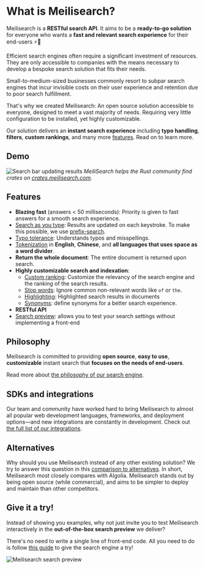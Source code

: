 # What is Meilisearch?

Meilisearch is a **RESTful search API**. It aims to be a **ready-to-go solution** for everyone who wants a **fast and relevant search experience** for their end-users ⚡️🔎

Efficient search engines often require a significant investment of resources. They are only accessible to companies with the means necessary to develop a bespoke search solution that fits their needs.

Small-to-medium-sized businesses commonly resort to subpar search engines that incur invisible costs on their user experience and retention due to poor search fulfillment.

That's why we created Meilisearch: An open source solution accessible to everyone, designed to meet a vast majority of needs. Requiring very little configuration to be installed, yet highly customizable.

Our solution delivers an **instant search experience** including **typo handling**, **filters**, **custom rankings**, and many more [features](#features). Read on to learn more.

## Demo

![Search bar updating results](/crates-io-demo.gif)
_MeiliSearch helps the Rust community find crates on [crates.meilisearch.com](https://crates.meilisearch.com)._

## Features

- **Blazing fast** (answers < 50 milliseconds): Priority is given to fast answers for a smooth search experience.
- [Search as you type](/learn/what_is_meilisearch/features.md#search-as-you-type): Results are updated on each keystroke. To make this possible, we use [prefix-search](/learn/advanced/prefix.md#prefix-search).
- [Typo tolerance](/learn/what_is_meilisearch/features.md#typo-tolerant): Understands typos and misspellings.
- [Tokenization](/learn/advanced/tokenization.md) in **English**, **Chinese**, and **all languages that uses space as a word divider**.
- **Return the whole document**: The entire document is returned upon search.
- **Highly customizable search and indexation**:
  - [Custom ranking](/learn/core_concepts/relevancy.md): Customize the relevancy of the search engine and the ranking of the search results.
  - [Stop words](/reference/api/stop_words.md): Ignore common non-relevant words like `of` or `the`.
  - [Highlighting](/learn/what_is_meilisearch/features.md#highlighting): Highlighted search results in documents
  - [Synonyms](/learn/what_is_meilisearch/features.md#synonyms): define synonyms for a better search experience.
- **RESTful API**
- [Search preview](/learn/what_is_meilisearch/search_preview.md): allows you to test your search settings without implementing a front-end

## Philosophy

Meilisearch is committed to providing **open source**, **easy to use**, **customizable** instant search that **focuses on the needs of end-users**.

Read more about [the philosophy of our search engine](/learn/what_is_meilisearch/philosophy.md).

## SDKs and integrations

Our team and community have worked hard to bring Meilisearch to almost all popular web development languages, frameworks, and deployment options—and new integrations are constantly in development. Check out [the full list of our integrations](/learn/what_is_meilisearch/sdks.md).

## Alternatives

Why should you use Meilisearch instead of any other existing solution? We try to answer this question in this [comparison to alternatives](/learn/what_is_meilisearch/comparison_to_alternatives.md). In short, Meilisearch most closely compares with Algolia. Meilisearch stands out by being open source (while commercial), and aims to be simpler to deploy and maintain than other competitors.

## Give it a try!

Instead of showing you examples, why not just invite you to test Meilisearch interactively in the **out-of-the-box search preview** we deliver?

There's no need to write a single line of front-end code. All you need to do is follow [this guide](/learn/getting_started/quick_start.md) to give the search engine a try!

![Meilisearch search preview](/search_preview/search_preview_no_documents.png)
